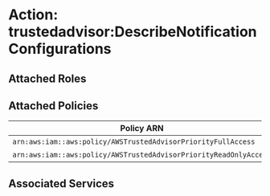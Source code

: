 # Action: trustedadvisor:DescribeNotificationConfigurations

## Attached Roles

## Attached Policies

| Policy ARN | Policy Name |
|------------|-------------|
| `arn:aws:iam::aws:policy/AWSTrustedAdvisorPriorityFullAccess` | [AWSTrustedAdvisorPriorityFullAccess](../policies.md#awstrustedadvisorpriorityfullaccess) |
| `arn:aws:iam::aws:policy/AWSTrustedAdvisorPriorityReadOnlyAccess` | [AWSTrustedAdvisorPriorityReadOnlyAccess](../policies.md#awstrustedadvisorpriorityreadonlyaccess) |

## Associated Services

